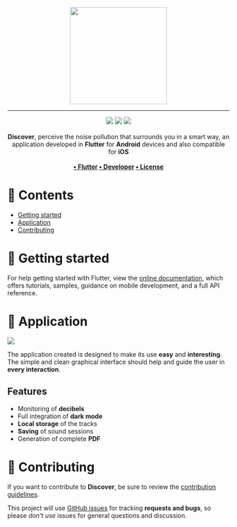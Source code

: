 <p align="center">
  <img src="https://i.imgur.com/kcSUNZB.png" style="width: 220px">
</p>

---

<p align="center">
<img src="https://forthebadge.com/images/badges/built-with-love.svg"/>
<img src="https://forthebadge.com/images/badges/built-for-android.svg"/>
<img src="https://forthebadge.com/images/badges/cc-0.svg"/><br><br>
    <b>Discover</b>, perceive the noise pollution that surrounds you in a smart way, an application developed in <b>Flutter</b> for <b>Android</b> devices and also compatible for <b>iOS</b>
    <br><br><b>
<a href="https://www.flutter.dev/">• Flutter</a>
<a href="http://francescocoppola.me/">• Developer</a>
<a href="https://it.wikipedia.org/wiki/Licenza_MIT">• License</a>
</b></p>

# 📔 Contents

- [Getting started](#start)
- [Application](#tecno)
- [Contributing](#contr)

# 📝 Getting started <a name = "start"></a>

For help getting started with Flutter, view the
[online documentation](https://flutter.dev/docs), which offers tutorials,
samples, guidance on mobile development, and a full API reference.

# 📱 Application <a name = "tecno"></a>

![](https://i.imgur.com/a3ZChh6.png)

The application created is designed to make its use **easy** and **interesting**. The simple and clean graphical interface should help and guide the user in **every interaction**.

## Features

- Monitoring of **decibels**
- Full integration of **dark mode**
- **Local storage** of the tracks
- **Saving** of sound sessions
- Generation of complete **PDF**

# 🧰 Contributing <a name = "contr"></a>

If you want to contribute to **Discover**, be sure to review the [contribution
guidelines](CONTRIBUTING.md).

This project will use [GitHub issues](https://github.com/azzeccagarbugli/discover/issues) for
tracking **requests and bugs**, so please _don't use_ issues for general questions and discussion.
